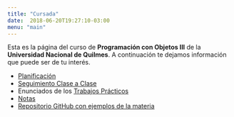 ```yaml
---
title: "Cursada"
date:  2018-06-20T19:27:10-03:00
menu: "main"
---
```



Esta es la página del curso de **Programación con Objetos III** de la **Universidad Nacional de Quilmes**. A continuación te dejamos información que puede ser de tu interés. 

* [Planificación](../unq-planificacion)
* [Seguimiento Clase a Clase](https://github.com/unq-objetos3-alumnos/bitacoras-2017s1)
* Enunciados de los [Trabajos Prácticos](../tps-2014-c1)
* [Notas](../unq-notas-unq)
* [Repositorio GitHub con ejemplos de la materia](https://github.com/uqbar-paco?utf8=%E2%9C%93&query=obj3)